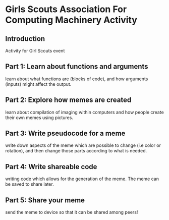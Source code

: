 # Girls Scouts Association For Computing Machinery Activity

## Introduction
Activity for Girl Scouts event 

## Part 1: Learn about functions and arguments
learn about what functions are (blocks of code), and how arguments (inputs) might 
affect the output. 

## Part 2: Explore how memes are created
learn about compilation of imaging within computers and how people create their own memes
using pictures. 

## Part 3: Write pseudocode for a meme
write down aspects of the meme which are possible to change (i.e color or rotation), 
and then change those parts according to what is needed. 

## Part 4: Write shareable code
writing code which allows for the generation of the meme. The meme can be saved to share later. 

## Part 5: Share your meme
send the meme to device so that it can be shared among peers!
